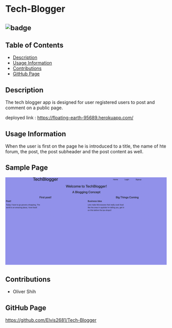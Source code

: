 # Tech-Blogger

## ![badge](https://img.shields.io/static/v1?label=Licence&message=MIT&color=blue&style=plastic)

## Table of Contents

- [Description](#Description)
- [Usage Information](#Usage-Information)
- [Contributions](#Contributions)
- [GitHub Page](#GitHub-Page)

## Description

The tech blogger app is designed for user registered users to post and comment on a public page.

deployed link : https://floating-earth-95689.herokuapp.com/

## Usage Information

When the user is first on the page he is introduced to a title, the name of hte forum, the post, the post subheader and the post content as well.

## Sample Page

![Screenshot of the Sample Page](./sample-page.png)

## Contributions

- Oliver Shih

## GitHub Page

https://github.com/Elvis2681/Tech-Blogger
